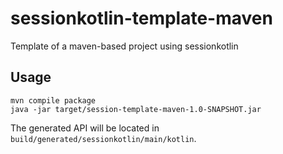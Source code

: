 # sessionkotlin-template-maven

Template of a maven-based project using sessionkotlin

## Usage

```shell
mvn compile package
java -jar target/session-template-maven-1.0-SNAPSHOT.jar
```

The generated API will be located in `build/generated/sessionkotlin/main/kotlin`.

